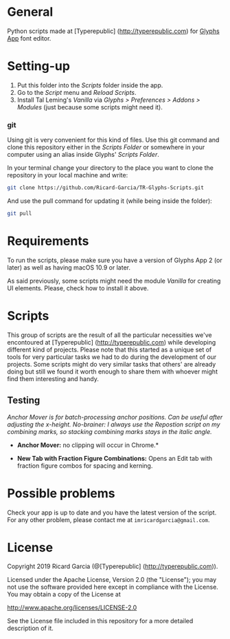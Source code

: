 # General

Python scripts made at [Typerepublic] (http://typerepublic.com) for  [Glyphs App](http://glyphsapp.com/) font editor.


# Setting-up

1. Put this folder into the *Scripts* folder inside the app. 
2. Go to the *Script* menu and *Reload Scripts*.
3. Install Tal Leming's *Vanilla* via *Glyphs > Preferences > Addons > Modules* (just because some scripts might need it).

### git

Using git is very convenient for this kind of files. Use this git command and clone this repository either in the *Scripts Folder* or somewhere in your computer using an alias inside Glyphs' *Scripts Folder*.

In your terminal change your directory to the place you want to clone the repository in your local machine and write:

```bash
git clone https://github.com/Ricard-Garcia/TR-Glyphs-Scripts.git
```

And use the pull command for updating it (while being inside the folder):

```bash
git pull

```

# Requirements

To run the scripts, please make sure you have a version of Glyphs App 2 (or later) as well as having macOS 10.9 or later.

As said previously, some scripts might need the module *Vanilla* for creating UI elements. Please, check how to install it above.


# Scripts

This group of scripts are the result of all the particular necessities we've encontoured at [Typerepublic] (http://typerepublic.com) while developing different kind of projects. Please note that this started as a unique set of tools for very particular tasks we had to do during the development of our projects. Some scripts might do very similar tasks that others' are already doing but still we found it worth enough to share them with whoever might find them interesting and handy.

## Testing

*Anchor Mover is for batch-processing anchor positions. Can be useful after adjusting the x-height. No-brainer: I always use the Repostion script on my combining marks, so stacking combining marks stays in the italic angle.*

* **Anchor Mover:**  no clipping will occur in Chrome.*

* **New Tab with Fraction Figure Combinations:** Opens an Edit tab with fraction figure combos for spacing and kerning.


# Possible problems

Check your app is up to date and you have the latest version of the script. For any other problem, please contact me at ```imricardgarcia@gmail.com```.


# License

Copyright 2019 Ricard Garcia (@[Typerepublic] (http://typerepublic.com)).


Licensed under the Apache License, Version 2.0 (the "License");
you may not use the software provided here except in compliance with the License.
You may obtain a copy of the License at

http://www.apache.org/licenses/LICENSE-2.0

See the License file included in this repository for a more detailed description of it.